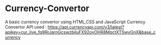 # Currency-Convertor
 A basic currency convertor using HTML,CSS and JavaScript
 Currency Convertor API used : https://api.currencyapi.com/v3/latest?apikey=cur_live_fq9RrJarnGcswzbjluFX92oyOHR8MqctXTSwyGnX&base_currency
